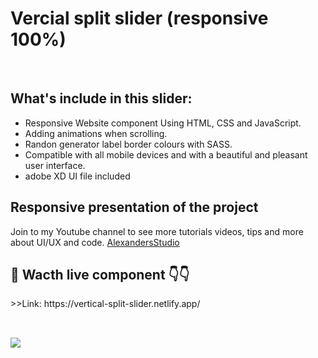 <h1>Vercial split slider (responsive 100%)</h1><br/>
<h2>What's include in this slider:</h2>
<ul>
<li>Responsive Website component  Using HTML, CSS and JavaScript.</li>
<li>Adding animations when scrolling.</li>
<li>Randon generator label border colours with SASS.</li>
<li>Compatible with all mobile devices and with a beautiful and pleasant user interface.</li>
<li>adobe XD UI file included </li>

</ul>
<h2>Responsive presentation of the project</h2>
<p>Join to my Youtube channel to see more tutorials videos, tips and more about UI/UX and code. 
<a href="https://www.youtube.com/c/DesignWeblondon"> AlexandersStudio</a></p>

<h2>🎥 Wacth live component 👇👇</h2>
>>Link: https://vertical-split-slider.netlify.app/
<p></p>
<img style="margin-top:2rem;" src="images/cover.jpg" widt="100%">
